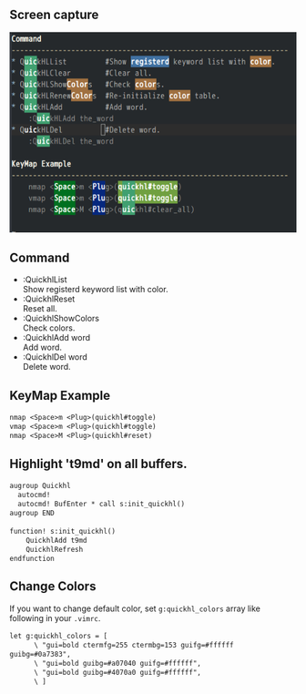 Screen capture
-----------------------------------------------------------------
![quickhl.png](https://github.com/t9md/t9md/raw/master/img/quickhl.png)

Command
-----------------------------------------------------------------
* :QuickhlList  
    Show registerd keyword list with color.
* :QuickhlReset  
    Reset all.
* :QuickhlShowColors  
    Check colors.
* :QuickhlAdd  word  
    Add word.
* :QuickhlDel  word  
    Delete word.

KeyMap Example
-----------------------------------------------------------------
    nmap <Space>m <Plug>(quickhl#toggle)
    vmap <Space>m <Plug>(quickhl#toggle)
    nmap <Space>M <Plug>(quickhl#reset)

Highlight 't9md' on all buffers.
-----------------------------------------------------------------
    augroup Quickhl
      autocmd!
      autocmd! BufEnter * call s:init_quickhl()
    augroup END

    function! s:init_quickhl()
        QuickhlAdd t9md
        QuickhlRefresh
    endfunction

Change Colors
-----------------------------------------------------------------
If you want to change default color, set `g:quickhl_colors` array like following in your `.vimrc`.

    let g:quickhl_colors = [
          \ "gui=bold ctermfg=255 ctermbg=153 guifg=#ffffff guibg=#0a7383",
          \ "gui=bold guibg=#a07040 guifg=#ffffff",
          \ "gui=bold guibg=#4070a0 guifg=#ffffff",
          \ ]

